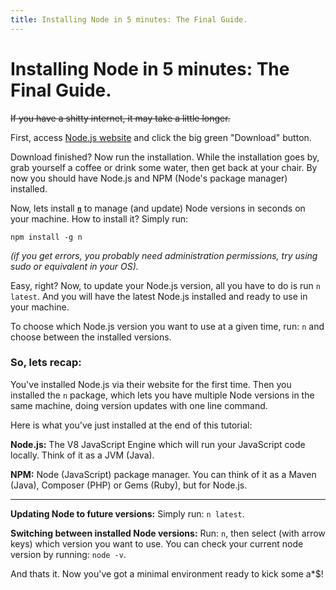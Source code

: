 ```yaml
---
title: Installing Node in 5 minutes: The Final Guide.
---
```



# Installing Node in 5 minutes: The Final Guide.

~~If you have a shitty internet, it may take a little longer.~~

First, access [Node.js website](https://nodejs.org/) and click the big green "Download" button.

Download finished? Now run the installation. While the installation goes by, grab yourself a coffee or drink some water, then get back at your chair. By now you should have Node.js and NPM (Node's package manager) installed.

Now, lets install [**`n`**](https://github.com/tj/n) to manage (and update) Node versions in seconds on your machine. How to install it? Simply run:

```
npm install -g n
```
*(if you get errors, you probably need administration permissions, try using sudo or equivalent in your OS).*

Easy, right? Now, to update your Node.js version, all you have to do is run `n latest`. And you will have the latest Node.js installed and ready to use in your machine.

To choose which Node.js version you want to use at a given time, run: `n` and choose between the installed versions.


### So, lets recap:

You've installed Node.js via their website for the first time. Then you installed the `n` package, which lets you have multiple Node versions in the same machine, doing version updates with one line command.

Here is what you've just installed at the end of this tutorial:

**Node.js:** The V8 JavaScript Engine which will run your JavaScript code locally. Think of it as a JVM (Java).

**NPM:** Node (JavaScript) package manager. You can think of it as a Maven (Java), Composer (PHP) or Gems (Ruby), but for Node.js.

----

**Updating Node to future versions:** Simply run: `n latest`.

**Switching between installed Node versions:** Run: `n`, then select (with arrow keys) which version you want to use. You can check your current node version by running: `node -v`.

And thats it. Now you've got a minimal environment ready to kick some a*$!
